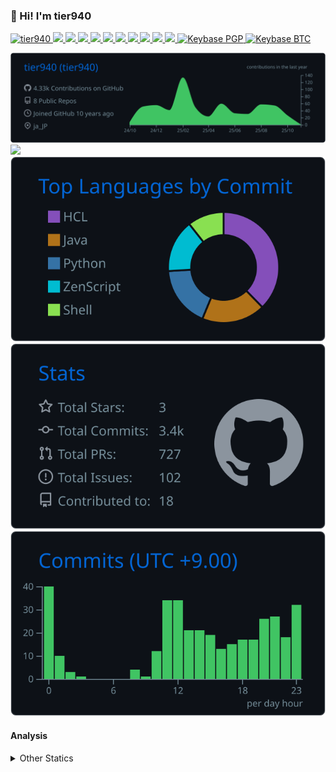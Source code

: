 ### 👋 Hi! I'm tier940

<p align="left"> 
  <a href="https://github.com/tier940/tier940/">
    <img src="https://komarev.com/ghpvc/?username=tier940" alt="tier940" />
  </a>
  <a href="http://twitter.com/tier940">
    <img height="20" src="https://img.shields.io/twitter/follow/tier940?label=Twitter&logo=twitter&style=flat" />
  </a>
  <a href="https://github.com/tier940">
    <img height="20" src="https://img.shields.io/github/followers/tier940?label=follow&logo=github&style=flat" />
  </a>
  <a href="https://www.reddit.com/user/tier940">
    <img height="20" src="https://img.shields.io/reddit/user-karma/combined/tier940?label=Reddit&logo=reddit&style=flat" />
  </a>
  <a href="https://stackoverflow.com/users/17317833/tier940">
    <img height="20" src="https://img.shields.io/stackexchange/stackoverflow/r/17317833?label=StackOverflow&logo=stack-overflow&style=flat" />
  </a>
  <a href="https://zenn.dev/tier940">
    <img height="20" src="https://zenn.badge.nikaera.com/s/tier940/likes" />
  </a>
  <a href="https://zenn.dev/tier940">
    <img height="20" src="https://zenn.badge.nikaera.com/s/tier940/followers" />
  </a>
  <a href="https://zenn.dev/tier940">
    <img height="20" src="https://zenn.badge.nikaera.com/s/tier940/articles" />
  </a>
  <a href="http://qiita.com/tier940">
    <img height="20" src="https://qiita-badge.apiapi.app/s/tier940/posts.svg" />
  </a>
  <a href="http://qiita.com/tier940">
    <img height="20" src="https://qiita-badge.apiapi.app/s/tier940/contributions.svg" />
  </a>
  <a href="https://github.com/tier940/tier940/">
    <img height="20" src="https://github.com/tier940/tier940/actions/workflows/main.yml/badge.svg" />
  </a>
  <a href="https://keybase.io/tier940">
    <img alt="Keybase PGP" src="https://img.shields.io/keybase/pgp/tier940">
  </a>
  <a href="https://keybase.io/tier940">
    <img alt="Keybase BTC" src="https://img.shields.io/keybase/btc/tier940">
  </a>
</p>

[![](https://raw.githubusercontent.com/tier940/tier940/main/profile-summary-card-output/github_dark/0-profile-details.svg)](https://github.com/vn7n24fzkq/github-profile-summary-cards)
[![](https://raw.githubusercontent.com/tier940/tier940/main/profile-summary-card-output/github_dark/1-repos-per-language.svg)](https://github.com/vn7n24fzkq/github-profile-summary-cards) [![](https://raw.githubusercontent.com/tier940/tier940/main/profile-summary-card-output/github_dark/2-most-commit-language.svg)](https://github.com/vn7n24fzkq/github-profile-summary-cards)
[![](https://raw.githubusercontent.com/tier940/tier940/main/profile-summary-card-output/github_dark/3-stats.svg)](https://github.com/vn7n24fzkq/github-profile-summary-cards) [![](https://raw.githubusercontent.com/tier940/tier940/main/profile-summary-card-output/github_dark/4-productive-time.svg)](https://github.com/vn7n24fzkq/github-profile-summary-cards)


#### Analysis
<!-- <img height="150" src="https://github.com/tier940/tier940/blob/master/images/stat.svg" alt="Alternative Text"/> -->

<details>
  <summary>Other Statics</summary>
  <!--START_SECTION:waka-->
![Code Time](http://img.shields.io/badge/Code%20Time-3%2C118%20hrs%2014%20mins-blue)

**🐱 My GitHub Data** 

> 📦 22.6 kB Used in GitHub's Storage 
 > 
> 💼 Opted to Hire
 > 
> 📜 13 Public Repositories 
 > 
> 🔑 2 Private Repositories 
 > 
**I'm an Early 🐤** 

```text
🌞 Morning                1404 commits        ████░░░░░░░░░░░░░░░░░░░░░   15.07 % 
🌆 Daytime                3485 commits        █████████░░░░░░░░░░░░░░░░   37.41 % 
🌃 Evening                3456 commits        █████████░░░░░░░░░░░░░░░░   37.10 % 
🌙 Night                  971 commits         ███░░░░░░░░░░░░░░░░░░░░░░   10.42 % 
```
📅 **I'm Most Productive on Saturday** 

```text
Monday                   915 commits         ██░░░░░░░░░░░░░░░░░░░░░░░   09.82 % 
Tuesday                  1613 commits        ████░░░░░░░░░░░░░░░░░░░░░   17.31 % 
Wednesday                1066 commits        ███░░░░░░░░░░░░░░░░░░░░░░   11.44 % 
Thursday                 1103 commits        ███░░░░░░░░░░░░░░░░░░░░░░   11.84 % 
Friday                   1175 commits        ███░░░░░░░░░░░░░░░░░░░░░░   12.61 % 
Saturday                 1872 commits        █████░░░░░░░░░░░░░░░░░░░░   20.09 % 
Sunday                   1572 commits        ████░░░░░░░░░░░░░░░░░░░░░   16.87 % 
```


📊 **This Week I Spent My Time On** 

```text
🕑︎ Time Zone: Asia/Tokyo

💬 Programming Languages: 
Other                    24 hrs 18 mins      ███████████████████░░░░░░   74.47 % 
Java                     6 hrs 13 mins       █████░░░░░░░░░░░░░░░░░░░░   19.07 % 
YAML                     35 mins             ░░░░░░░░░░░░░░░░░░░░░░░░░   01.82 % 
INI                      27 mins             ░░░░░░░░░░░░░░░░░░░░░░░░░   01.40 % 
Java Properties          15 mins             ░░░░░░░░░░░░░░░░░░░░░░░░░   00.81 % 

🔥 Editors: 
Edge                     24 hrs 18 mins      ███████████████████░░░░░░   74.44 % 
Intellijidea             7 hrs 10 mins       ██████░░░░░░░░░░░░░░░░░░░   22.00 % 
VS Code                  1 hr 9 mins         █░░░░░░░░░░░░░░░░░░░░░░░░   03.56 % 

💻 Operating System: 
Windows                  32 hrs 38 mins      █████████████████████████   100.00 % 
```

**I Mostly Code in Java** 

```text
Java                     13 repos            ███████████░░░░░░░░░░░░░░   44.83 % 
ZenScript                3 repos             ███░░░░░░░░░░░░░░░░░░░░░░   10.34 % 
HTML                     2 repos             ██░░░░░░░░░░░░░░░░░░░░░░░   06.90 % 
Shell                    2 repos             ██░░░░░░░░░░░░░░░░░░░░░░░   06.90 % 
Dockerfile               1 repo              █░░░░░░░░░░░░░░░░░░░░░░░░   03.45 % 
```



**Timeline**

![Lines of Code chart](https://raw.githubusercontent.com/tier940/tier940/main/assets/bar_graph.png)


 Last Updated on 19/01/2024 00:12:36 UTC
<!--END_SECTION:waka-->
</details>
